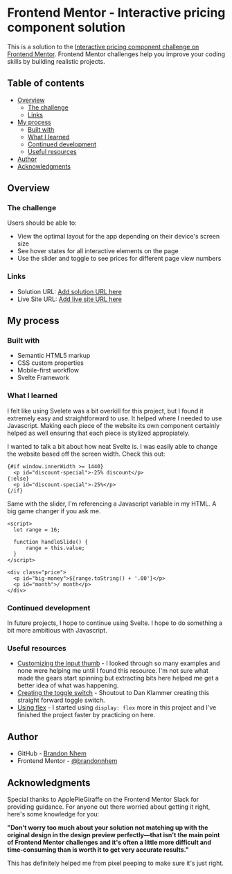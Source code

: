 # Frontend Mentor - Interactive pricing component solution

This is a solution to the [Interactive pricing component challenge on Frontend Mentor](https://www.frontendmentor.io/challenges/interactive-pricing-component-t0m8PIyY8). Frontend Mentor challenges help you improve your coding skills by building realistic projects. 

## Table of contents

- [Overview](#overview)
  - [The challenge](#the-challenge)
  - [Links](#links)
- [My process](#my-process)
  - [Built with](#built-with)
  - [What I learned](#what-i-learned)
  - [Continued development](#continued-development)
  - [Useful resources](#useful-resources)
- [Author](#author)
- [Acknowledgments](#acknowledgments)

## Overview

### The challenge

Users should be able to:

- View the optimal layout for the app depending on their device's screen size
- See hover states for all interactive elements on the page
- Use the slider and toggle to see prices for different page view numbers

### Links

- Solution URL: [Add solution URL here](https://your-solution-url.com)
- Live Site URL: [Add live site URL here](https://your-live-site-url.com)

## My process

### Built with

- Semantic HTML5 markup
- CSS custom properties
- Mobile-first workflow
- Svelte Framework

### What I learned

I felt like using Svelete was a bit overkill for this project, but I found it extremely easy and straightforward to use. It helped where I needed to use Javascript. Making each piece of the website its own component certainly helped as well ensuring that each piece is stylized appropiately. 

I wanted to talk a bit about how neat Svelte is. I was easily able to change the website based off the screen width. Check this out:

```
{#if window.innerWidth >= 1440}
  <p id="discount-special">-25% discount</p>
{:else}
  <p id="discount-special">-25%</p>
{/if}
```

Same with the slider, I'm referencing a Javascript variable in my HTML. A big game changer if you ask me.

```
<script>
  let range = 16;

  function handleSlide() {
      range = this.value;
  }
</script>

<div class="price">
  <p id="big-money">${range.toString() + '.00'}</p>
  <p id="month">/ month</p>
</div>
```

### Continued development

In future projects, I hope to continue using Svelte. I hope to do something a bit more ambitious with Javascript.

### Useful resources

- [Customizing the input thumb](https://css-tricks.com/styling-cross-browser-compatible-range-inputs-css/) - I looked through so many examples and none were helping me until I found this resource. I'm not sure what made the gears start spinning but extracting bits here helped me get a better idea of what was happening.
- [Creating the toggle switch](https://danklammer.com/articles/simple-css-toggle-switch/) - Shoutout to Dan Klammer creating this straight forward toggle switch.
- [Using flex](flexboxfroggy.com) - I started using `display: flex` more in this project and I've finished the project faster by practicing on here.

## Author

- GitHub - [Brandon Nhem](https://www.github.com/brandonnhem)
- Frontend Mentor - [@brandonnhem](https://www.frontendmentor.io/profile/brandonnhem)

## Acknowledgments

Special thanks to ApplePieGiraffe on the Frontend Mentor Slack for providing guidance. For anyone out there worried about getting it right, here's some knowledge for you: 

**"Don't worry too much about your solution not matching up with the original design in the design preview perfectly—that isn't the main point of Frontend Mentor challenges and it's often a little more difficult and time-consuming than is worth it to get very accurate results."**

This has definitely helped me from pixel peeping to make sure it's just right.
